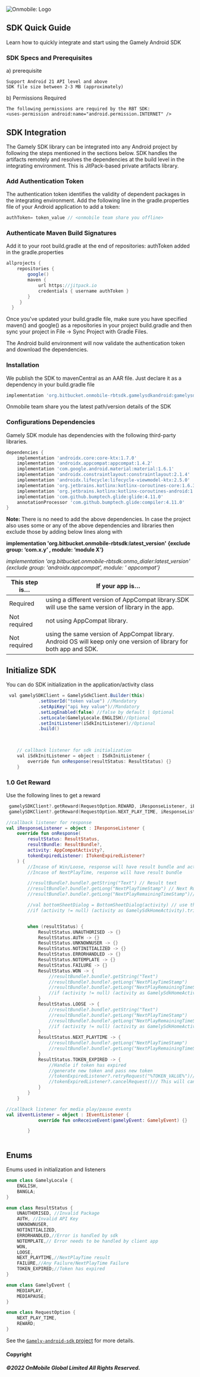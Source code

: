 ![Onmobile: Logo](http://t0.gstatic.com/images?q=tbn:ANd9GcQ7a6C5baa2f_3KA2zVpouH29tMGgRfcCn1PGuubySgbFbKuMxg)


## SDK Quick Guide
Learn how to quickly integrate and start using the Gamely Android SDK

### SDK Specs and Prerequisites
a) prerequisite

    Support Android 21 API level and above
    SDK file size between 2-3 MB (approximately)

b) Permissions Required

    The following permissions are required by the RBT SDK:
    <uses-permission android:name="android.permission.INTERNET" />

## SDK Integration
The Gamely SDK library can be integrated into any Android project by following the steps mentioned in the sections below. SDK handles the artifacts remotely and resolves the dependencies at the build level in the integrating environment. This is JitPack-based private artifacts library.



### Add Authentication Token
The authentication token identifies the validity of dependent packages in the integrating environment. 
Add the following line in the gradle.properties file of your Android application to add a token:



 ```groovy
authToken= token_value // <onmobile team share you offline>
```

### Authenticate Maven Build Signatures
Add it to your root build.gradle at the end of repositories: authToken added in the gradle.properties

```groovy
allprojects {
    repositories {
        google()
        maven {
            url https://jitpack.io
            credentials { username authToken }
        }
     }
  }
```
Once you've updated your build.gradle file, make sure you have specified maven() and google() as a repositories in your project build.gradle and then sync your project in File -> Sync Project with Gradle Files.

The Android build environment will now validate the authentication token and download the dependencies.

### Installation 
We publish the SDK to mavenCentral as an AAR file. Just declare it as a dependency in your build.gradle file
```groovy
implementation 'org.bitbucket.onmobile-rbtsdk.gamelysdkandroid:gamelysdk:$version$'
```
Onmobile team share you the latest path/version details of the SDK


### Configurations Dependencies
Gamely SDK module has dependencies with the following third-party libraries.

```groovy
dependencies {
    implementation 'androidx.core:core-ktx:1.7.0'
    implementation 'androidx.appcompat:appcompat:1.4.2'
    implementation 'com.google.android.material:material:1.6.1'
    implementation 'androidx.constraintlayout:constraintlayout:2.1.4'
    implementation 'androidx.lifecycle:lifecycle-viewmodel-ktx:2.5.0'
    implementation 'org.jetbrains.kotlinx:kotlinx-coroutines-core:1.6.3'
    implementation 'org.jetbrains.kotlinx:kotlinx-coroutines-android:1.6.3'
    implementation 'com.github.bumptech.glide:glide:4.11.0'
    annotationProcessor 'com.github.bumptech.glide:compiler:4.11.0'
}
```

**Note:**
There is no need to add the above dependencies.
In case the project also uses some or any of the above dependencies and libraries then exclude those by adding below lines along with 

**implementation 'org.bitbucket.onmobile-rbtsdk:latest_version'**
**{exclude group: ‘com.x.y’ , module: ‘module X’}**


*implementation 'org.bitbucket.onmobile-rbtsdk:onmo_dialer:latest_version' 
{exclude group: 'androidx.appcompat', module: ' appcompat'}*

This step is…  | If your app is…
-------------- | -------------
Required       | using a different version of AppCompat library.SDK will use the same version of library in the app.
Not required	|  not using AppCompat library.
Not required	| using the same version of AppCompat library. Android OS will keep only one version of library for both app and SDK.


## Initialize SDK
You can do SDK initialization in the application/activity class
```groovy
 val gamelySDKClient = GamelySdkClient.Builder(this)
            .setUserId("token value") //Mandatory
            .setApiKey("api key value")//Mandatory
            .setLogEnabled(false) //false by default | Optional
            .setLocale(GamelyLocale.ENGLISH)//Optional
            .setInitListener(iSdkInitListener)//Optional
            .build()

          

    // callback listener for sdk initialization
    val iSdkInitListener = object : ISdkInitListener {
        override fun onResponse(resultStatus: ResultStatus) {}
    }

```

### 1.0 Get Reward
Use the following lines to get a reward

```kotlin
 gamelySDKClient?.getReward(RequestOption.REWARD, iResponseListener, iEventListener) // For reward template
 gamelySDKClient?.getReward(RequestOption.NEXT_PLAY_TIME, iResponseListener, iEventListener) // For NextPlayTime

//callback listener for response
val iResponseListener = object : IResponseListener {
    override fun onResponse(
        resultStatus: ResultStatus,
        resultBundle: ResultBundle?,
        activity: AppCompatActivity?,
        tokenExpiredListener: ITokenExpiredListener?
    ) {
        //Incase of Win/Loose, response will have result bundle and activity
        //Incase of NextPlayTime, response will have result bundle

        //resultBundle?.bundle?.getString("Text") // Result text
        //resultBundle?.bundle?.getLong("NextPlayTimeStamp") // Next Rule Start timestamp in millisecond
        //resultBundle?.bundle?.getLong("NextPlayRemainingTimeStamp")// Next Rule Remaining timestamp in millisecond

        //val bottomSheetDialog = BottomSheetDialog(activity) // use this activity to open bottomsheet
        //if (activity != null) (activity as GamelySdkHomeActivity).triviaCompleted()// use this to close sdk


        when (resultStatus) {
            ResultStatus.UNAUTHORISED -> {}
            ResultStatus.AUTH -> {}
            ResultStatus.UNKNOWNUSER -> {}
            ResultStatus.NOTINITIALIZED -> {}
            ResultStatus.ERRORHANDLED -> {}
            ResultStatus.NOTEMPLATE -> {}
            ResultStatus.FAILURE -> {}
            ResultStatus.WON -> {
                //resultBundle?.bundle?.getString("Text")
                //resultBundle?.bundle?.getLong("NextPlayTimeStamp")
                //resultBundle?.bundle?.getLong("NextPlayRemainingTimeStamp")
                //if (activity != null) (activity as GamelySdkHomeActivity).triviaCompleted()
            }
            ResultStatus.LOOSE -> {
                //resultBundle?.bundle?.getString("Text")
                //resultBundle?.bundle?.getLong("NextPlayTimeStamp")
                //resultBundle?.bundle?.getLong("NextPlayRemainingTimeStamp")
                //if (activity != null) (activity as GamelySdkHomeActivity).triviaCompleted()
            }
            ResultStatus.NEXT_PLAYTIME -> {
                //resultBundle?.bundle?.getLong("NextPlayTimeStamp")
                //resultBundle?.bundle?.getLong("NextPlayRemainingTimeStamp")
            }
            ResultStatus.TOKEN_EXPIRED -> {
                //Handle if token has expired
                //generate new token and pass new token
                //tokenExpiredListener?.retryRequest("%TOKEN_VALUE%")//To continue request pass new token
                //tokenExpiredListener?.cancelRequest()// This will cancel request
            }
        }
    }

//callback listener for media play/pause events
val iEventListener = object : IEventListener {
            override fun onReceiveEvent(gamelyEvent: GamelyEvent) {}

        }
    
```


## Enums
Enums used in initialization and listeners

```kotlin
enum class GamelyLocale {
    ENGLISH,
    BANGLA;
}

enum class ResultStatus {
    UNAUTHORISED, //Invalid Package
    AUTH, //Invalid API Key
    UNKNOWNUSER,
    NOTINITIALIZED,
    ERRORHANDLED,//Error is handled by sdk
    NOTEMPLATE,// Error needs to be handled by client app
    WON,
    LOOSE,
    NEXT_PLAYTIME,//NextPlayTime result
    FAILURE,//Any Failure/NextPlayTime Failure
    TOKEN_EXPIRED;//Token has expired
}

enum class GamelyEvent {
    MEDIAPLAY,
    MEDIAPAUSE;
}

enum class RequestOption {
    NEXT_PLAY_TIME,
    REWARD;
}
```

See the [`Gamely-android-sdk` project](https://github.com/OnmobileGamely/Gamely-android-sdk/) for more details.


#### Copyright

##### ©2022 OnMobile Global Limited All Rights Reserved.
